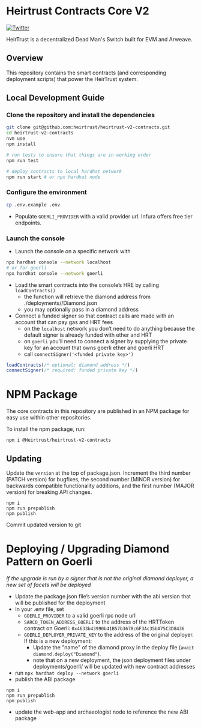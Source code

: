 # Heirtrust Contracts Core V2


[![Twitter](https://img.shields.io/twitter/follow/heirtrust?style=social)](https://twitter.com/heirtrust)

HeirTrust is a decentralized Dead Man's Switch built for EVM and Arweave.

## Overview

This repository contains the smart contracts (and corresponding deployment scripts) that power the HeirTrust system. 

## Local Development Guide
### Clone the repository and install the dependencies

```bash
git clone git@github.com:heirtrust/heirtrust-v2-contracts.git
cd heirtrust-v2-contracts
nvm use
npm install

# run tests to ensure that things are in working order
npm run test 

# deploy contracts to local hardhat network
npm run start # or npx hardhat node
```

### Configure the environment

```bash
cp .env.example .env
```

- Populate `GOERLI_PROVIDER` with a valid provider url. Infura offers free tier endpoints.

### Launch the console

- Launch the console on a specific network with

```bash
npx hardhat console --network localhost
# or for goerli
npx hardhat console --network goerli
```

- Load the smart contracts into the console’s HRE by calling `loadContracts()`
  - the function will retrieve the diamond address from ./deployments/<current network>/Diamond.json
  - you may optionally pass in a diamond address
- Connect a funded signer so that contract calls are made with an account that can pay gas and HRT fees
  - on the `localhost` network you don’t need to do anything because the default signer is already funded with ether and HRT
  - on `goerli` you’ll need to connect a signer by supplying the private key for an account that owns goerli ether and goerli HRT
  - call `connectSigner('<funded private key>')`

```javascript
loadContracts(/* optional: diamond address */)
connectSigner(/* required: funded private key */)
```

# NPM Package
The core contracts in this repository are published in an NPM package for easy use within other repositories.

To install the npm package, run:
 ```shell
npm i @Heirtrust/heirtrust-v2-contracts
```

## Updating
Update the `version` at the top of package.json. Increment the third number (PATCH version) for bugfixes, the second number (MINOR version) for backwards compatible functionality additions, and the first number (MAJOR version) for breaking API changes. 
```shell
npm i
npm run prepublish
npm publish
```
Commit updated version to git

# Deploying / Upgrading Diamond Pattern on Goerli

*If the upgrade is run by a signer that is not the original diamond deployer, a new set of facets will be deployed*

- Update the package.json file’s version number with the abi version that will be published for the deployment
- In your .env file, set
  - `GOERLI_PROVIDER` to a valid goerli rpc node url
  - `SARCO_TOKEN_ADDRESS_GOERLI` to the address of the HRTToken contract on Goerli:  `0x4633b43990b41B57b3678c6F3Ac35bA75C3D8436`
  - `GOERLI_DEPLOYER_PRIVATE_KEY` to the address of the original deployer. If this is a new deployment:
    - Update the "name" of the diamond proxy in the deploy file (`await diamond.deploy("Diamond"`).
    - note that on a new deployment, the json deployment files under deployments/goerli/ will be updated with new contract addresses
- run `npx hardhat deploy --network goerli`
- publish the ABI package

```
npm i
npm run prepublish
npm publish
```

- update the web-app and archaeologist node to reference the new ABI package
